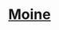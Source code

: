 ﻿---
!LinkItem
Link: monk_hd.md
NameLink: <!--NameLink-->[Moine](hd_monk.md)<!--/NameLink-->
Id: classes_hd.md#moine
ParentLink: classes_hd.md#classes
Name: Moine
ParentName: Classes
AltName: '[Monk](#)'
Attributes:
  NameLink: '[Moine](hd_monk.md)'
  Markdown: >+
    ## <!--NameLink-->[Moine](hd_monk.md)<!--/NameLink-->


    - AltName: <!--AltName-->[Monk](#)<!--/AltName-->

  AltName: '[Monk](#)'
AttributesDictionary: >+
  NameLink: '[Moine](hd_monk.md)'

  Markdown: >+

    ## <!--NameLink-->[Moine](hd_monk.md)<!--/NameLink-->





    - AltName: <!--AltName-->[Monk](#)<!--/AltName-->



  AltName: '[Monk](#)'

---




# [Moine](hd_monk.md)



